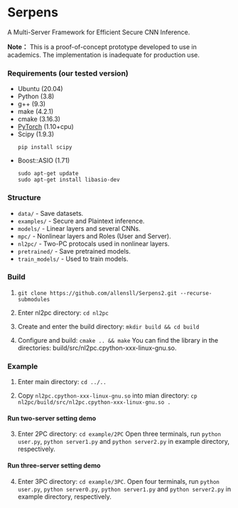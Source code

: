 # Serpens

A Multi-Server Framework for Efficient Secure CNN Inference.

**Note：** This is a proof-of-concept prototype developed to use in academics. The implementation is inadequate for production use. 


### Requirements (our tested version)

* Ubuntu (20.04)
* Python (3.8)
* g++ (9.3)
* make (4.2.1)
* cmake (3.16.3)
* [PyTorch](https://pytorch.org/get-started/locally/) (1.10+cpu)
* Scipy (1.9.3)
    ```
    pip install scipy
    ```
* Boost::ASIO (1.71)
    ```
    sudo apt-get update
    sudo apt-get install libasio-dev
    ```
### Structure

* `data/` - Save datasets.
* `examples/` - Secure and Plaintext inference.
* `models/` - Linear layers and several CNNs.
* `mpc/` - Nonlinear layers and Roles (User and Server).
* `nl2pc/` - Two-PC protocals used in nonlinear layers.
* `pretrained/` - Save pretrained models.
* `train_models/` - Used to train models.

### Build

1. `git clone https://github.com/allensll/Serpens2.git --recurse-submodules`

2. Enter nl2pc directory: `cd nl2pc`

3. Create and enter the build directory: `mkdir build && cd build`

4. Configure and build: `cmake .. && make`
   You can find the library in the directories: build/src/nl2pc.cpython-xxx-linux-gnu.so.

### Example

1. Enter main directory: `cd ../..`

2. Copy `nl2pc.cpython-xxx-linux-gnu.so` into mian directory:
    `cp nl2pc/build/src/nl2pc.cpython-xxx-linux-gnu.so .`

#### Run two-server setting demo

3. Enter 2PC directory: `cd example/2PC`
    Open three terminals, run `python user.py`, `python server1.py` and `python server2.py` in example directory, respectively.

#### Run three-server setting demo

4. Enter 3PC directory: `cd example/3PC`.
    Open four terminals, run `python user.py`, `python server0.py`, `python server1.py` and `python server2.py` in example directory, respectively.


